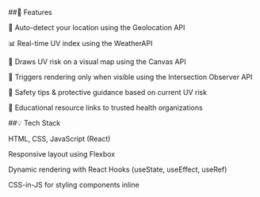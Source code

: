 ##🚀 Features

📍 Auto-detect your location using the Geolocation API

📊 Real-time UV index using the WeatherAPI

🧠 Draws UV risk on a visual map using the Canvas API

👀 Triggers rendering only when visible using the Intersection Observer API

🧴 Safety tips & protective guidance based on current UV risk

🔗 Educational resource links to trusted health organizations

##💡 Tech Stack

HTML, CSS, JavaScript (React)

Responsive layout using Flexbox

Dynamic rendering with React Hooks (useState, useEffect, useRef)

CSS-in-JS for styling components inline